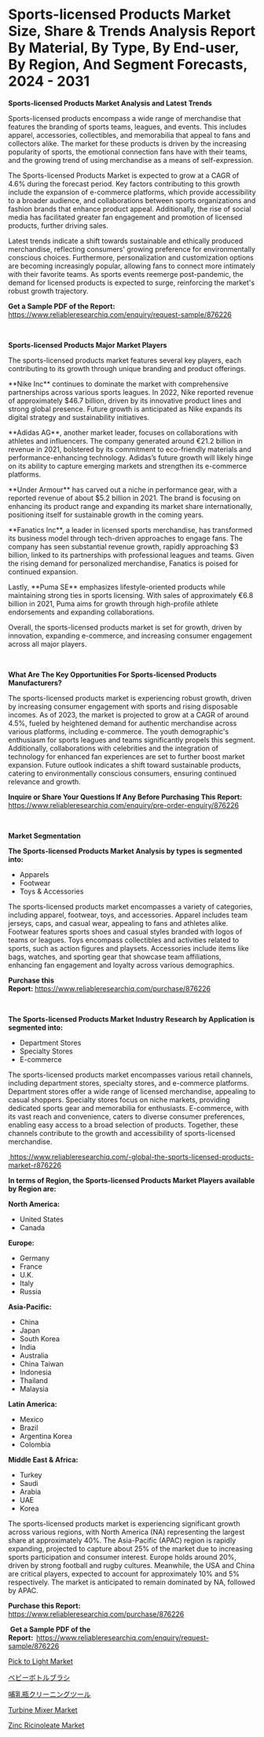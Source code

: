 <p><h1>Sports-licensed Products Market Size, Share & Trends Analysis Report By Material, By Type, By End-user, By Region, And Segment Forecasts, 2024 - 2031</h1></p><p><strong>Sports-licensed Products Market Analysis and Latest Trends</strong></p>
<p><p>Sports-licensed products encompass a wide range of merchandise that features the branding of sports teams, leagues, and events. This includes apparel, accessories, collectibles, and memorabilia that appeal to fans and collectors alike. The market for these products is driven by the increasing popularity of sports, the emotional connection fans have with their teams, and the growing trend of using merchandise as a means of self-expression.</p><p>The Sports-licensed Products Market is expected to grow at a CAGR of 4.6% during the forecast period. Key factors contributing to this growth include the expansion of e-commerce platforms, which provide accessibility to a broader audience, and collaborations between sports organizations and fashion brands that enhance product appeal. Additionally, the rise of social media has facilitated greater fan engagement and promotion of licensed products, further driving sales. </p><p>Latest trends indicate a shift towards sustainable and ethically produced merchandise, reflecting consumers' growing preference for environmentally conscious choices. Furthermore, personalization and customization options are becoming increasingly popular, allowing fans to connect more intimately with their favorite teams. As sports events reemerge post-pandemic, the demand for licensed products is expected to surge, reinforcing the market's robust growth trajectory.</p></p>
<p><strong>Get a Sample PDF of the Report:&nbsp;</strong> <a href="https://www.reliableresearchiq.com/enquiry/request-sample/876226">https://www.reliableresearchiq.com/enquiry/request-sample/876226</a></p>
<p>&nbsp;</p>
<p><strong>Sports-licensed Products Major Market Players</strong></p>
<p><p>The sports-licensed products market features several key players, each contributing to its growth through unique branding and product offerings. </p><p>**Nike Inc** continues to dominate the market with comprehensive partnerships across various sports leagues. In 2022, Nike reported revenue of approximately $46.7 billion, driven by its innovative product lines and strong global presence. Future growth is anticipated as Nike expands its digital strategy and sustainability initiatives.</p><p>**Adidas AG**, another market leader, focuses on collaborations with athletes and influencers. The company generated around €21.2 billion in revenue in 2021, bolstered by its commitment to eco-friendly materials and performance-enhancing technology. Adidas’s future growth will likely hinge on its ability to capture emerging markets and strengthen its e-commerce platforms.</p><p>**Under Armour** has carved out a niche in performance gear, with a reported revenue of about $5.2 billion in 2021. The brand is focusing on enhancing its product range and expanding its market share internationally, positioning itself for sustainable growth in the coming years.</p><p>**Fanatics Inc**, a leader in licensed sports merchandise, has transformed its business model through tech-driven approaches to engage fans. The company has seen substantial revenue growth, rapidly approaching $3 billion, linked to its partnerships with professional leagues and teams. Given the rising demand for personalized merchandise, Fanatics is poised for continued expansion.</p><p>Lastly, **Puma SE** emphasizes lifestyle-oriented products while maintaining strong ties in sports licensing. With sales of approximately €6.8 billion in 2021, Puma aims for growth through high-profile athlete endorsements and expanding collaborations.</p><p>Overall, the sports-licensed products market is set for growth, driven by innovation, expanding e-commerce, and increasing consumer engagement across all major players.</p></p>
<p>&nbsp;</p>
<p><strong>What Are The Key Opportunities For Sports-licensed Products Manufacturers?</strong></p>
<p><p>The sports-licensed products market is experiencing robust growth, driven by increasing consumer engagement with sports and rising disposable incomes. As of 2023, the market is projected to grow at a CAGR of around 4.5%, fueled by heightened demand for authentic merchandise across various platforms, including e-commerce. The youth demographic's enthusiasm for sports leagues and teams significantly propels this segment. Additionally, collaborations with celebrities and the integration of technology for enhanced fan experiences are set to further boost market expansion. Future outlook indicates a shift toward sustainable products, catering to environmentally conscious consumers, ensuring continued relevance and growth.</p></p>
<p><strong>Inquire or Share Your Questions If Any Before Purchasing This Report:</strong> <a href="https://www.reliableresearchiq.com/enquiry/pre-order-enquiry/876226">https://www.reliableresearchiq.com/enquiry/pre-order-enquiry/876226</a></p>
<p>&nbsp;</p>
<p><strong>Market Segmentation</strong></p>
<p><strong>The Sports-licensed Products Market Analysis by types is segmented into:</strong></p>
<p><ul><li>Apparels</li><li>Footwear</li><li>Toys & Accessories</li></ul></p>
<p><p>The sports-licensed products market encompasses a variety of categories, including apparel, footwear, toys, and accessories. Apparel includes team jerseys, caps, and casual wear, appealing to fans and athletes alike. Footwear features sports shoes and casual styles branded with logos of teams or leagues. Toys encompass collectibles and activities related to sports, such as action figures and playsets. Accessories include items like bags, watches, and sporting gear that showcase team affiliations, enhancing fan engagement and loyalty across various demographics.</p></p>
<p><strong>Purchase this Report:&nbsp;</strong><a href="https://www.reliableresearchiq.com/purchase/876226">https://www.reliableresearchiq.com/purchase/876226</a></p>
<p>&nbsp;</p>
<p><strong>The Sports-licensed Products Market Industry Research by Application is segmented into:</strong></p>
<p><ul><li>Department Stores</li><li>Specialty Stores</li><li>E-commerce</li></ul></p>
<p><p>The sports-licensed products market encompasses various retail channels, including department stores, specialty stores, and e-commerce platforms. Department stores offer a wide range of licensed merchandise, appealing to casual shoppers. Specialty stores focus on niche markets, providing dedicated sports gear and memorabilia for enthusiasts. E-commerce, with its vast reach and convenience, caters to diverse consumer preferences, enabling easy access to a broad selection of products. Together, these channels contribute to the growth and accessibility of sports-licensed merchandise.</p></p>
<p><a href="https://www.reliableresearchiq.com/-global-the-sports-licensed-products-market-r876226">&nbsp;https://www.reliableresearchiq.com/-global-the-sports-licensed-products-market-r876226</a></p>
<p><strong>In terms of Region, the Sports-licensed Products Market Players available by Region are:</strong></p>
<p>
    <p> <strong> North America: </strong>
        <ul>
            <li>United States</li>
            <li>Canada</li>
        </ul>
        </p> 
    <p> <strong> Europe: </strong>
        <ul>
            <li>Germany</li>
            <li>France</li>
            <li>U.K.</li>
            <li>Italy</li>
            <li>Russia</li>
        </ul>
        </p> 
    <p> <strong> Asia-Pacific: </strong>
        <ul>
            <li>China</li>
            <li>Japan</li>
            <li>South Korea</li>
            <li>India</li>
            <li>Australia</li>
            <li>China Taiwan</li>
            <li>Indonesia</li>
            <li>Thailand</li>
            <li>Malaysia</li>
        </ul>
        </p> 
    <p> <strong> Latin America: </strong>
        <ul>
            <li>Mexico</li>
            <li>Brazil</li>
            <li>Argentina Korea</li>
            <li>Colombia</li>
        </ul>
        </p> 
    <p> <strong> Middle East & Africa: </strong>
        <ul>
            <li>Turkey</li>
            <li>Saudi</li>
            <li>Arabia</li>
            <li>UAE</li>
            <li>Korea</li>
        </ul>
    </p>
    </p>
<p><p>The sports-licensed products market is experiencing significant growth across various regions, with North America (NA) representing the largest share at approximately 40%. The Asia-Pacific (APAC) region is rapidly expanding, projected to capture about 25% of the market due to increasing sports participation and consumer interest. Europe holds around 20%, driven by strong football and rugby cultures. Meanwhile, the USA and China are critical players, expected to account for approximately 10% and 5% respectively. The market is anticipated to remain dominated by NA, followed by APAC.</p></p>
<p><strong>Purchase this Report: </strong><a href="https://www.reliableresearchiq.com/purchase/876226">https://www.reliableresearchiq.com/purchase/876226</a></p>
<p>&nbsp;<strong>Get a Sample PDF of the Report:&nbsp;&nbsp;</strong><a href="https://www.reliableresearchiq.com/enquiry/request-sample/876226">https://www.reliableresearchiq.com/enquiry/request-sample/876226</a></p>
<p><strong></strong></p>
<p><p><a href="https://www.linkedin.com/pulse/pick-light-market-outlook-forecast-from-2024-2031-growizr-bnh8f?trackingId=WcDAnngzT0meZNvZDXQ8Fw%3D%3D">Pick to Light Market</a></p><p><a href="https://medium.com/@jessicagtk0/baby-bottle-brush-market-%E3%81%AE%E3%82%B0%E3%83%AD%E3%83%BC%E3%83%90%E3%83%AB%E5%B8%82%E5%A0%B4%E6%A6%82%E8%A6%81%E3%81%AF-%E4%B8%96%E7%95%8C%E3%81%8A%E3%82%88%E3%81%B3%E4%B8%BB%E8%A6%81%E5%B8%82%E5%A0%B4%E3%81%AB%E3%81%8A%E3%81%91%E3%82%8B%E6%A5%AD%E7%95%8C%E3%81%AB%E5%BD%B1%E9%9F%BF%E3%82%92%E4%B8%8E%E3%81%88%E3%82%8B%E4%B8%BB%E8%A6%81%E3%81%AA%E3%83%88%E3%83%AC%E3%83%B3%E3%83%89%E3%81%AB%E3%81%A4%E3%81%84%E3%81%A6-%E7%8B%AC%E8%87%AA%E3%81%AE%E8%A6%96%E7%82%B9%E3%82%92%E6%8F%90%E4%BE%9B%E3%81%97%E3%81%BE%E3%81%99-b6951d0e402e">ベビーボトルブラシ</a></p><p><a href="https://medium.com/@jessicagtk0/baby-bottle-cleaning-tool-market-%E3%81%AF-%E3%82%B3%E3%82%B9%E3%83%88%E7%AE%A1%E7%90%86%E3%81%A8%E5%8A%B9%E7%8E%87%E5%90%91%E4%B8%8A%E3%82%92%E5%84%AA%E5%85%88%E3%81%97%E3%81%BE%E3%81%99-%E3%81%95%E3%82%89%E3%81%AB-%E5%A0%B1%E5%91%8A%E6%9B%B8%E3%81%AF%E5%B8%82%E5%A0%B4%E3%81%AE%E9%9C%80%E8%A6%81%E9%9D%A2%E3%81%A8%E4%BE%9B%E7%B5%A6%E9%9D%A2%E3%81%AE%E4%B8%A1%E6%96%B9%E3%82%92%E3%82%AB%E3%83%90%E3%83%BC%E3%81%97%E3%81%A6%E3%81%84%E3%81%BE%E3%81%99-baby-bottle-6b17a21cd07c">哺乳瓶クリーニングツール</a></p><p><a href="https://medium.com/@sharriscdk9/global-turbine-mixer-market-analysis-key-market-trends-and-future-projections-2024-2031-aa886de6f69d">Turbine Mixer Market</a></p><p><a href="https://issuu.com/reportprime-2/docs/zinc-ricinoleate-market-size-2030.p_ecd37a2b97d867">Zinc Ricinoleate Market</a></p></p>